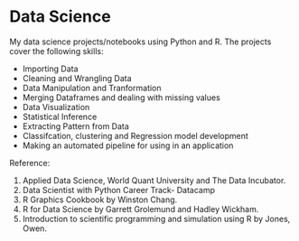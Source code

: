 # Data Science
My data science projects/notebooks using Python and R. The projects cover the following skills:
* Importing Data
* Cleaning and Wrangling Data
* Data Manipulation and Tranformation
* Merging Dataframes and dealing with missing values
* Data Visualization
* Statistical Inference
* Extracting Pattern from Data
* Classifcation, clustering and Regression model development
* Making an automated pipeline for using in an application

Reference:
1. Applied Data Science, World Quant University and The Data Incubator.
2. Data Scientist with Python Career Track- Datacamp
3. R Graphics Cookbook by Winston Chang.
4. R for Data Science by Garrett Grolemund and Hadley Wickham.
5. Introduction to scientific programming and simulation using R by Jones, Owen.
 

